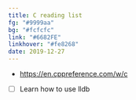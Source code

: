```yaml
---
title: C reading list
fg: "#9999aa"
bg: "#fcfcfc"
link: "#6682FE"
linkhover: "#fe8268"
date: 2019-12-27
---
```


- <https://en.cppreference.com/w/c>
- [ ] Learn how to use lldb

